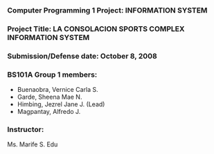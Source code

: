 ### Computer Programming 1 Project: INFORMATION SYSTEM

### Project Title: LA CONSOLACION SPORTS COMPLEX INFORMATION SYSTEM

### Submission/Defense date: October 8, 2008
						
### BS101A Group 1 members:
* Buenaobra, Vernice Carla S.
* Garde, Sheena Mae N.
* Himbing, Jezrel Jane J. (Lead)
* Magpantay, Alfredo J.
						
### Instructor:
Ms. Marife S. Edu
